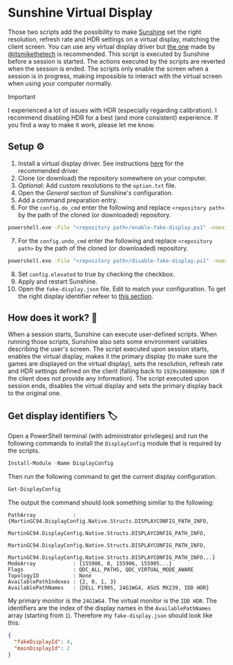 # Sunshine Virtual Display

Those two scripts add the possibility to make [Sunshine](https://github.com/LizardByte/Sunshine) set the right resolution, refresh rate and HDR settings on a virtual display, matching the client screen. You can use any virtual display driver but [the one](https://github.com/itsmikethetech/Virtual-Display-Driver) made by [@itsmikethetech](https://github.com/itsmikethetech) is recommended. This script is executed by Sunshine before a session is started. The actions executed by the scripts are reverted when the session is ended. The scripts only enable the screen when a session is in progress, making impossible to interact with the virtual screen when using your computer normally.

> [!IMPORTANT]  
> I experienced a lot of issues with HDR (especially regarding calibration). I recommend disabling HDR for a best (and more consistent) experience. If you find a way to make it work, please let me know.

## Setup ⚙️

1. Install a virtual display driver. See instructions [here](https://github.com/itsmikethetech/Virtual-Display-Driver?tab=readme-ov-file#release-instructions) for the recommended driver.
2. Clone (or download) the repository somewhere on your computer.
3. _Optional_: Add custom resolutions to the `option.txt` file.
4. Open the _General_ section of Sunshine's configuration.
5. Add a command preparation entry.
6. For the `config.do_cmd` enter the following and replace `<repository path>` by the path of the cloned (or downloaded) repository.

```bash
powershell.exe -File "<repository path>/enable-fake-display.ps1" -noexit
```

7. For the `config.undo_cmd` enter the following and replace `<repository path>` by the path of the cloned (or downloaded) repository.

```bash
powershell.exe -File "<repository path>/disable-fake-display.ps1" -noexit
```

8. Set `config.elevated` to true by checking the checkbox.
9. Apply and restart Sunshine.
10. Open the `fake-display.json` file. Edit to match your configuration. To get the right display identifier refeer to [this section](#get-display-identifiers).

## How does it work? 🤔

When a session starts, Sunshine can execute user-defined scripts. When running those scripts, Sunshine also sets some environment variables describing the user's screen. The script executed upon session starts, enables the virtual display, makes it the primary display (to make sure the games are displayed on the virtual display), sets the resolution, refresh rate and HDR settings defined on the client (falling back to `1920x1080@60Hz SDR` if the client does not provide any information). The script executed upon session ends, disables the virtual display and sets the primary display back to the original one.

## Get display identifiers 🏷️

Open a PowerShell terminal (with administrator privileges) and run the following commands to install the `DisplayConfig` module that is required by the scripts.

```powershell
Install-Module -Name DisplayConfig
```

Then run the following command to get the current display configuration.

```powershell
Get-DisplayConfig
```

The output the command should look something similar to the following:

```
PathArray            : {MartinGC94.DisplayConfig.Native.Structs.DISPLAYCONFIG_PATH_INFO,
                       MartinGC94.DisplayConfig.Native.Structs.DISPLAYCONFIG_PATH_INFO,
                       MartinGC94.DisplayConfig.Native.Structs.DISPLAYCONFIG_PATH_INFO,
                       MartinGC94.DisplayConfig.Native.Structs.DISPLAYCONFIG_PATH_INFO...}
ModeArray            : {155906, 0, 155906, 155905...}
Flags                : QDC_ALL_PATHS, QDC_VIRTUAL_MODE_AWARE
TopologyID           : None
AvailablePathIndexes : {2, 0, 1, 3}
AvailablePathNames   : {DELL P190S, 24G1WG4, ASUS MX239, IDD HDR}
```

My primary monitor is the `24G1WG4`. The virtual monitor is the `IDD HDR`. The identifiers are the index of the display names in the `AvailablePathNames` array (starting from `1`). Therefore my `fake-display.json` should look like this:

```json
{
  "fakeDisplayId": 4,
  "mainDisplayId": 2
}
```
